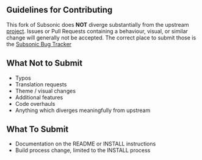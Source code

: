 Guidelines for Contributing
---------------------------

This fork of Subsonic does **NOT** diverge substantially from the upstream [project](http://subsonic.org). Issues or Pull Requests containing a behaviour, visual, or similar change will generally not be accepted. The correct place to submit those is the [Subsonic Bug Tracker](http://sourceforge.net/p/subsonic/bugs/)


What Not to Submit
------------------

  * Typos
  * Translation requests
  * Theme / visual changes
  * Additional features
  * Code overhauls
  * Anything which diverges meaningfully from upstream


What To Submit
--------------

  * Documentation on the README or INSTALL instructions
  * Build process change, limited to the INSTALL process
